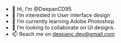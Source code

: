 - 👋 Hi, I’m @DeepanCD95
- 👀 I’m interested in User interface design
- 🌱 I’m currently learning Adobe Photoshop
- 💞️ I’m looking to collaborate on UI designs.
- 📫 Reach me on deepanc.dev@gmail.com

<!---
DeepanCD95/DeepanCD95 is a ✨ special ✨ repository because its `README.md` (this file) appears on your GitHub profile.
You can click the Preview link to take a look at your changes.
--->
